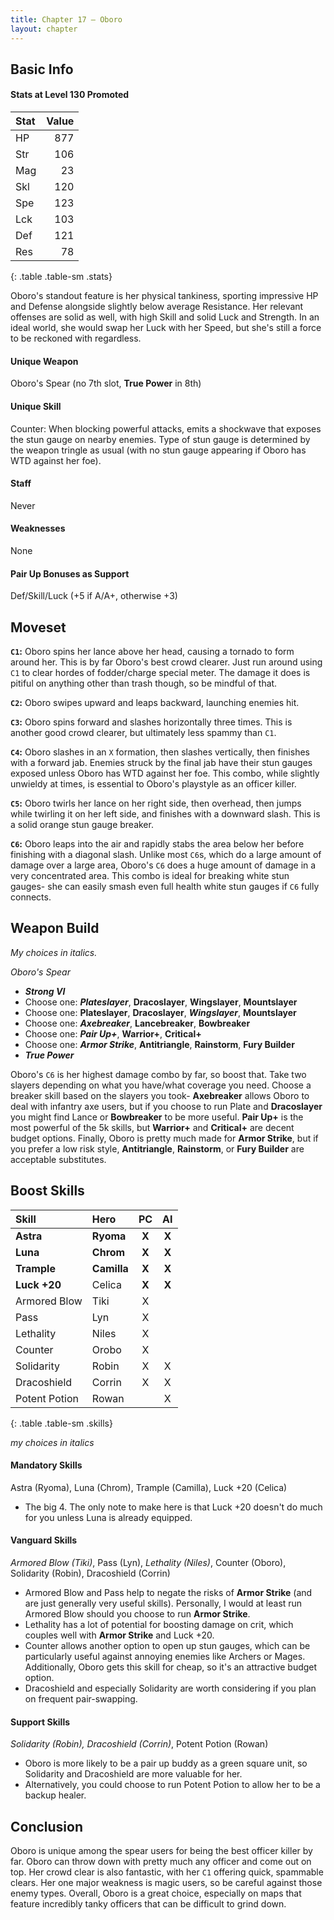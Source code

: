 ```yaml
---
title: Chapter 17 — Oboro
layout: chapter
---
```


## Basic Info

#### Stats at Level 130 Promoted

| Stat | Value |
| :--- | ----: |
| HP   |   877 |
| Str  |   106 |
| Mag  |    23 |
| Skl  |   120 |
| Spe  |   123 |
| Lck  |   103 |
| Def  |   121 |
| Res  |    78 |
{: .table .table-sm .stats}

Oboro's standout feature is her physical tankiness, sporting impressive HP and Defense alongside slightly below average Resistance. Her relevant offenses are solid as well, with high Skill and solid Luck and Strength. In an ideal world, she would swap her Luck with her Speed, but she's still a force to be reckoned with regardless.

#### Unique Weapon

Oboro's Spear (no 7th slot, **True Power** in 8th)

#### Unique Skill

Counter: When blocking powerful attacks, emits a shockwave that exposes the stun gauge on nearby enemies. Type of stun gauge is determined by the weapon tringle as usual (with no stun gauge appearing if Oboro has WTD against her foe).

#### Staff

Never

#### Weaknesses

None

#### Pair Up Bonuses as Support

Def/Skill/Luck (+5 if A/A+, otherwise +3)

## Moveset

**`C1`:** Oboro spins her lance above her head, causing a tornado to form around her. This is by far Oboro's best crowd clearer. Just run around using `C1` to clear hordes of fodder/charge special meter. The damage it does is pitiful on anything other than trash though, so be mindful of that.

**`C2`:** Oboro swipes upward and leaps backward, launching enemies hit.

**`C3`:** Oboro spins forward and slashes horizontally three times. This is another good crowd clearer, but ultimately less spammy than `C1`.

**`C4`:** Oboro slashes in an `X` formation, then slashes vertically, then finishes with a forward jab. Enemies struck by the final jab have their stun gauges exposed unless Oboro has WTD against her foe. This combo, while slightly unwieldy at times, is essential to Oboro's playstyle as an officer killer.

**`C5`:** Oboro twirls her lance on her right side, then overhead, then jumps while twirling it on her left side, and finishes with a downward slash. This is a solid orange stun gauge breaker.

**`C6`:** Oboro leaps into the air and rapidly stabs the area below her before finishing with a diagonal slash. Unlike most `C6`s, which do a large amount of damage over a large area, Oboro's `C6` does a huge amount of damage in a very concentrated area. This combo is ideal for breaking white stun gauges- she can easily smash even full health white stun gauges if `C6` fully connects.

## Weapon Build

_My choices in italics._

_Oboro's Spear_

- _**Strong VI**_
- Choose one: _**Plateslayer**_, **Dracoslayer**, **Wingslayer**, **Mountslayer**
- Choose one: **Plateslayer**, **Dracoslayer**, _**Wingslayer**_, **Mountslayer**
- Choose one: _**Axebreaker**_, **Lancebreaker**, **Bowbreaker**
- Choose one: _**Pair Up+**_, **Warrior+**, **Critical+**
- Choose one: _**Armor Strike**_, **Antitriangle**, **Rainstorm**, **Fury Builder**
- _**True Power**_

Oboro's `C6` is her highest damage combo by far, so boost that. Take two slayers depending on what you have/what coverage you need. Choose a breaker skill based on the slayers you took- **Axebreaker** allows Oboro to deal with infantry axe users, but if you choose to run Plate and **Dracoslayer** you might find Lance or **Bowbreaker** to be more useful. **Pair Up+** is the most powerful of the 5k skills, but **Warrior+** and **Critical+** are decent budget options. Finally, Oboro is pretty much made for **Armor Strike**, but if you prefer a low risk style, **Antitriangle**, **Rainstorm**, or **Fury Builder** are acceptable substitutes.

## Boost Skills

| Skill          | Hero        |  PC   |  AI   |
| :------------- | :---------- | :---: | :---: |
| **Astra**      | **Ryoma**   | **X** | **X** |
| **Luna**       | **Chrom**   | **X** | **X** |
| **Trample**    | **Camilla** | **X** | **X** |
| **Luck +20**   | Celica      | **X** | **X** |
| Armored Blow   | Tiki        |   X   |       |
| Pass           | Lyn         |   X   |       |
| Lethality      | Niles       |   X   |       |
| Counter        | Orobo       |   X   |       |
| Solidarity     | Robin       |   X   |   X   |
| Dracoshield    | Corrin      |   X   |   X   |
| Potent Potion  | Rowan       |       |   X   |
{: .table .table-sm .skills}

*my choices in italics*

#### Mandatory Skills

Astra (Ryoma), Luna (Chrom), Trample (Camilla), Luck +20 (Celica)

- The big 4. The only note to make here is that Luck +20 doesn't do much for you unless Luna is already equipped.

#### Vanguard Skills

*Armored Blow (Tiki)*, Pass (Lyn), *Lethality (Niles)*, Counter (Oboro), Solidarity (Robin), Dracoshield (Corrin)

- Armored Blow and Pass help to negate the risks of **Armor Strike** (and are just generally very useful skills). Personally, I would at least run Armored Blow should you choose to run **Armor Strike**.
- Lethality has a lot of potential for boosting damage on crit, which couples well with **Armor Strike** and Luck +20.
- Counter allows another option to open up stun gauges, which can be particularly useful against annoying enemies like Archers or Mages. Additionally, Oboro gets this skill for cheap, so it's an attractive budget option.
- Dracoshield and especially Solidarity are worth considering if you plan on frequent pair-swapping.

#### Support Skills

*Solidarity (Robin), Dracoshield (Corrin)*, Potent Potion (Rowan)

- Oboro is more likely to be a pair up buddy as a green square unit, so Solidarity and Dracoshield are more valuable for her.
- Alternatively, you could choose to run Potent Potion to allow her to be a backup healer.

## Conclusion

Oboro is unique among the spear users for being the best officer killer by far. Oboro can throw down with pretty much any officer and come out on top. Her crowd clear is also fantastic, with her `C1` offering quick, spammable clears. Her one major weakness is magic users, so be careful against those enemy types. Overall, Oboro is a great choice, especially on maps that feature incredibly tanky officers that can be difficult to grind down.
